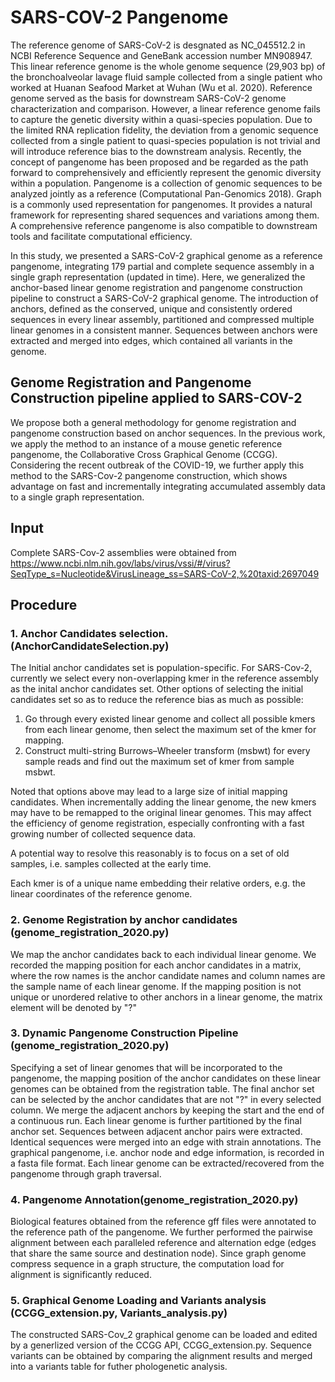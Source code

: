 # SARS-COV-2 Pangenome

The reference genome of SARS-CoV-2 is desgnated as NC_045512.2 in NCBI Reference Sequence and GeneBank accession number MN908947. This linear reference genome is the whole genome sequence (29,903 bp) of the bronchoalveolar lavage fluid sample collected from a single patient who worked at Huanan Seafood Market at Wuhan (Wu et al. 2020). Reference genome served as the basis for downstream SARS-CoV-2 genome characterization and comparison. However, a linear reference genome fails to capture the genetic diversity within a quasi-species population. Due to the limited RNA replication fidelity, the deviation from a genomic sequence collected from a single patient to quasi-species population is not trivial and will introduce reference bias to the downstream analysis. Recently, the concept of pangenome has been proposed and be regarded as the path forward to comprehensively and efficiently represent the genomic diversity within a population. Pangenome is a collection of genomic sequences to be analyzed jointly as a reference (Computational Pan-Genomics 2018). Graph is a commonly used representation for pangenomes. It provides a natural framework for representing shared sequences and variations among them. A comprehensive reference pangenome is also compatible to downstream tools and facilitate computational efficiency.

In this study, we presented a SARS-CoV-2 graphical genome as a reference pangenome, integrating 179 partial and complete sequence assembly in a single graph representation (updated in time). Here, we generalized the anchor-based linear genome registration and pangenome construction pipeline to construct a SARS-CoV-2 graphical genome. The introduction of anchors, defined as the conserved, unique and consistently ordered sequences in every linear assembly, partitioned and compressed multiple linear genomes in a consistent manner. Sequences between anchors were extracted and merged into edges, which contained all variants in the genome. 


## Genome Registration and Pangenome Construction pipeline applied to SARS-COV-2

We propose both a general methodology for genome registration and pangenome construction based on anchor sequences.
In the previous work, we apply the method to an instance of a mouse genetic reference pangenome, the Collaborative Cross Graphical Genome (CCGG). 
Considering the recent outbreak of the COVID-19, we further apply this method to the SARS-Cov-2 pangenome construction, 
which shows advantage on fast and incrementally integrating accumulated assembly data to a single graph representation. 

## Input
Complete SARS-Cov-2 assemblies were obtained from 
https://www.ncbi.nlm.nih.gov/labs/virus/vssi/#/virus?SeqType_s=Nucleotide&VirusLineage_ss=SARS-CoV-2,%20taxid:2697049

## Procedure
### 1. Anchor Candidates selection.(AnchorCandidateSelection.py)
The Initial anchor candidates set is population-specific. 
For SARS-Cov-2, currently we select every non-overlapping kmer in the reference assembly as the inital anchor candidates set.
Other options of selecting the initial candidates set so as to reduce the reference bias as much as possible:
1) Go through every existed linear genome and collect all possible kmers from each linear genome, then select the maximum set of the kmer for mapping. 
2) Construct multi-string Burrows–Wheeler transform (msbwt) for every sample reads and find out the maximum set of kmer from sample msbwt.

Noted that options above may lead to a large size of initial mapping candidates. When incrementally adding the linear genome, the new kmers may have to be remapped to the original linear genomes. This may affect the efficiency of genome registration, especially confronting with a fast growing number of collected sequence data.

A potential way to resolve this reasonably is to focus on a set of old samples, i.e. samples collected at the early time. 

Each kmer is of a unique name embedding their relative orders, e.g. the linear coordinates of the reference genome.

### 2. Genome Registration by anchor candidates (genome_registration_2020.py)
We map the anchor candidates back to each individual linear genome. 
We recorded the mapping position for each anchor candidates in a matrix, where the row names is the anchor candidate names 
and column names are the sample name of each linear genome.
If the mapping position is not unique or unordered relative to other anchors in a linear genome, the matrix element will be denoted by "?"

### 3. Dynamic Pangenome Construction Pipeline (genome_registration_2020.py)
Specifying a set of linear genomes that will be incorporated to the pangenome, the mapping position of the anchor candidates 
on these linear genomes can be obtained from the registration table.
The final anchor set can be selected by the anchor candidates that are not "?" in every selected column.
We merge the adjacent anchors by keeping the start and the end of a continuous run.
Each linear genome is further partitioned by the final anchor set. 
Sequences between adjacent anchor pairs were extracted. Identical sequences were merged into an edge with strain annotations.
The graphical pangenome, i.e. anchor node and edge information, is recorded in a fasta file format. Each linear genome can be extracted/recovered from the pangenome through graph traversal.

### 4. Pangenome Annotation(genome_registration_2020.py)
Biological features obtained from the reference gff files were annotated to the reference path of the pangenome.
We further performed the pairwise alignment between each paralleled reference and alternation edge (edges that share the same source and destination node).
Since graph genome compress sequence in a graph structure, the computation load for alignment is significantly reduced.

### 5. Graphical Genome Loading and Variants analysis (CCGG_extension.py, Variants_analysis.py)
The constructed SARS-Cov_2 graphical genome can be loaded and edited by a generlized version of the CCGG API, CCGG_extension.py.
Sequence variants can be obtained by comparing the alignment results and merged into a variants table for futher phologenetic analysis.



